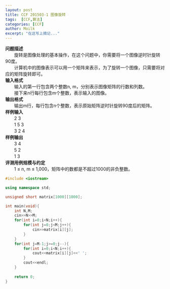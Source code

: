 ```yaml
---
layout: post
title: CCF 201503-1 图像旋转
tags:  [CCF,算法]
categories: [CCF]
author: Moilk
excerpt: "在这写上摘记..."
---
```


**问题描述**  
　　旋转是图像处理的基本操作，在这个问题中，你需要将一个图像逆时针旋转90度。  
　　计算机中的图像表示可以用一个矩阵来表示，为了旋转一个图像，只需要将对应的矩阵旋转即可。  
**输入格式**  
　　输入的第一行包含两个整数n, m，分别表示图像矩阵的行数和列数。  
　　接下来n行每行包含m个整数，表示输入的图像。  
**输出格式**  
　　输出m行，每行包含n个整数，表示原始矩阵逆时针旋转90度后的矩阵。  
**样例输入**  
　　2 3  
　　1 5 3  
　　3 2 4  
**样例输出**  
　　3 4  
　　5 2  
　　1 3  
**评测用例规模与约定**  
　　1 ≤ n, m ≤ 1,000，矩阵中的数都是不超过1000的非负整数。  

```cpp
#include <iostream>

using namespace std;

unsigned short matrix[1000][1000];

int main(void){
	int N,M;
	cin>>N>>M;
	for(int i=0;i<N;i++){
		for(int j=0;j<M;j++){
			cin>>matrix[i][j];
		}
	}
	for(int j=M-1;j>=0;j--){
		for(int i=0;i<N;i++){
			cout<<matrix[i][j]<<' ';
		}
		cout<<endl;
	}
	
	return 0;
} 
```